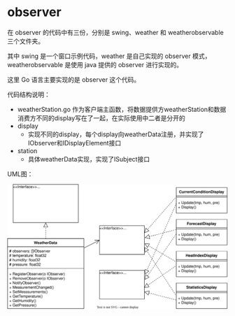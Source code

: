 # observer

在 observer 的代码中有三份，分别是 swing、weather 和 weatherobservable 三个文件夹。

其中 swing 是一个窗口示例代码，weather 是自己实现的 observer 模式，weatherobservable 是使用 java 提供的 observer 进行实现的。

这里 Go 语言主要实现的是 observer 这个代码。

代码结构说明：
- weatherStation.go 作为客户端主函数，将数据提供方weatherStation和数据消费方不同的display写在了一起，在实际使用中二者是分开的
- display
  - 实现不同的display，每个display向weatherData注册，并实现了IObserver和IDisplayElement接口
- station
  - 具体weatherData实现，实现了ISubject接口

UML图：

![img](../img/observerpattern.svg)

